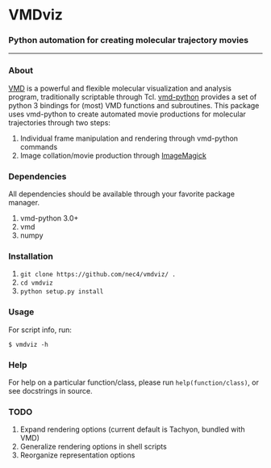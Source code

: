 # VMDviz
### Python automation for creating molecular trajectory movies 

---

### About

[VMD](https://www.ks.uiuc.edu/Research/vmd/) is a powerful and flexible
molecular visualization and analysis program, traditionally scriptable through
Tcl.
[vmd-python](https://vmd.robinbetz.com/) provides a set of python 3 bindings
for (most) VMD functions and subroutines. This package uses vmd-python to create
automated movie productions for molecular trajectories through two steps:

1. Individual frame manipulation and rendering through vmd-python commands
2. Image collation/movie production through
[ImageMagick](https://imagemagick.org/index.php)

### Dependencies

All dependencies should be available through your favorite package manager.

1. vmd-python 3.0+
2. vmd
3. numpy

### Installation

1. `git clone https://github.com/nec4/vmdviz/ .`
2. `cd vmdviz`
3. `python setup.py install`

### Usage

For script info, run:

`$ vmdviz -h`

### Help

For help on a particular function/class, please run `help(function/class)`, or
see docstrings in source.

### TODO

1. Expand rendering options (current default is Tachyon, bundled with VMD)
2. Generalize rendering options in shell scripts
3. Reorganize representation options 
